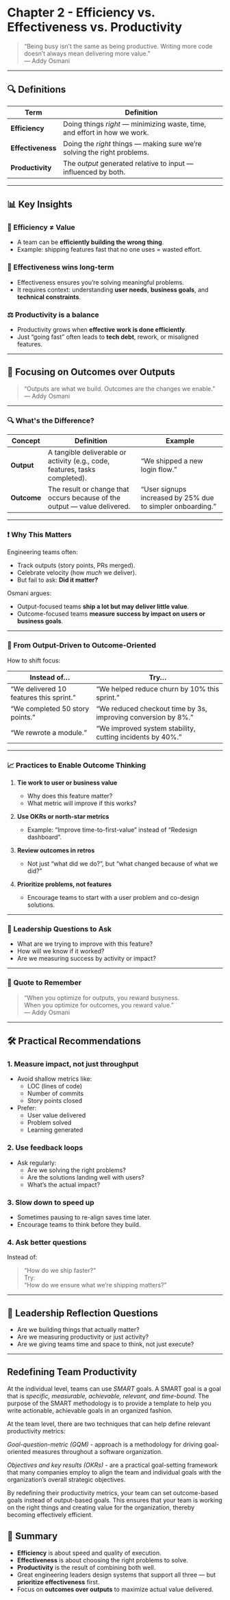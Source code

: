 # Chapter 2 - Efficiency vs. Effectiveness vs. Productivity

> “Being busy isn’t the same as being productive. Writing more code doesn’t always mean delivering more value.”  
> — Addy Osmani

---


## 🔍 Definitions

| Term          | Definition                                                                 |
|---------------|----------------------------------------------------------------------------|
| **Efficiency**   | Doing things *right* — minimizing waste, time, and effort in how we work. |
| **Effectiveness**| Doing the *right* things — making sure we’re solving the right problems. |
| **Productivity** | The *output* generated relative to input — influenced by both.            |

---

## 📊 Key Insights

### 🔧 Efficiency ≠ Value
- A team can be **efficiently building the wrong thing**.
- Example: shipping features fast that no one uses = wasted effort.

### 🎯 Effectiveness wins long-term
- Effectiveness ensures you’re solving meaningful problems.
- It requires context: understanding **user needs**, **business goals**, and **technical constraints**.

### ⚖️ Productivity is a balance
- Productivity grows when **effective work is done efficiently**.
- Just “going fast” often leads to **tech debt**, rework, or misaligned features.

---

## 🎯 Focusing on Outcomes over Outputs

> “Outputs are what we build. Outcomes are the changes we enable.”  
> — Addy Osmani

---

### 🔍 What's the Difference?

| Concept   | Definition                                     | Example                                                   |
|-----------|------------------------------------------------|------------------------------------------------------------|
| **Output**   | A tangible deliverable or activity (e.g., code, features, tasks completed). | “We shipped a new login flow.”                             |
| **Outcome**  | The result or change that occurs because of the output — value delivered.    | “User signups increased by 25% due to simpler onboarding.” |

---

### ❗ Why This Matters

Engineering teams often:
- Track outputs (story points, PRs merged).
- Celebrate velocity (how *much* we deliver).
- But fail to ask: **Did it matter?**

Osmani argues:
- Output-focused teams **ship a lot but may deliver little value**.
- Outcome-focused teams **measure success by impact on users or business goals**.

---

### 🧠 From Output-Driven to Outcome-Oriented

How to shift focus:

| Instead of…                       | Try…                                                             |
|----------------------------------|------------------------------------------------------------------|
| “We delivered 10 features this sprint.”  | “We helped reduce churn by 10% this sprint.”                      |
| “We completed 50 story points.”         | “We reduced checkout time by 3s, improving conversion by 8%.”    |
| “We rewrote a module.”                  | “We improved system stability, cutting incidents by 40%.”        |

---

### 📈 Practices to Enable Outcome Thinking

1. **Tie work to user or business value**
   - Why does this feature matter?
   - What metric will improve if this works?

2. **Use OKRs or north-star metrics**
   - Example: “Improve time-to-first-value” instead of “Redesign dashboard”.

3. **Review outcomes in retros**
   - Not just “what did we do?”, but “what changed because of what we did?”

4. **Prioritize problems, not features**
   - Encourage teams to start with a user problem and co-design solutions.

---

### 🧩 Leadership Questions to Ask

- What are we trying to improve with this feature?
- How will we know if it worked?
- Are we measuring success by activity or impact?

---

### 💬 Quote to Remember

> “When you optimize for outputs, you reward busyness.  
> When you optimize for outcomes, you reward value.”  
> — Addy Osmani

---

## 🛠 Practical Recommendations

### 1. **Measure impact, not just throughput**
- Avoid shallow metrics like:
  - LOC (lines of code)
  - Number of commits
  - Story points closed
- Prefer:
  - User value delivered
  - Problem solved
  - Learning generated

### 2. **Use feedback loops**
- Ask regularly:
  - Are we solving the right problems?
  - Are the solutions landing well with users?
  - What’s the actual impact?

### 3. **Slow down to speed up**
- Sometimes pausing to re-align saves time later.
- Encourage teams to think before they build.

### 4. **Ask better questions**
Instead of:  
> “How do we ship faster?”  
Try:  
> “How do we ensure what we’re shipping matters?”

---

## 🧩 Leadership Reflection Questions

- Are we building things that actually matter?
- Are we measuring productivity or just activity?
- Are we giving teams time and space to think, not just execute?

---

## Redefining Team Productivity

At the individual level, teams can use *SMART* goals. A SMART goal is a goal that is *specific, measurable, achievable, relevant, and time-bound*. The purpose of the SMART methodology is to provide a template to help you write actionable, achievable goals in an organized fashion.

At the team level, there are two techniques that can help define relevant productivity metrics:

*Goal-question-metric (GQM)* - approach is a methodology for driving goal-oriented measures throughout a software organization.

*Objectives and key results (OKRs)* - are a practical goal-setting framework that many companies employ to align the team and individual goals with the organization’s overall strategic objectives.

By redefining their productivity metrics, your team can set outcome-based goals instead of output-based goals. This ensures that your team is working on the right things and creating value for the organization, thereby becoming effectively efficient.

## 🧠 Summary

- **Efficiency** is about speed and quality of execution.
- **Effectiveness** is about choosing the right problems to solve.
- **Productivity** is the result of combining both well.
- Great engineering leaders design systems that support all three — but **prioritize effectiveness** first.
- Focus on **outcomes over outputs** to maximize actual value delivered.
